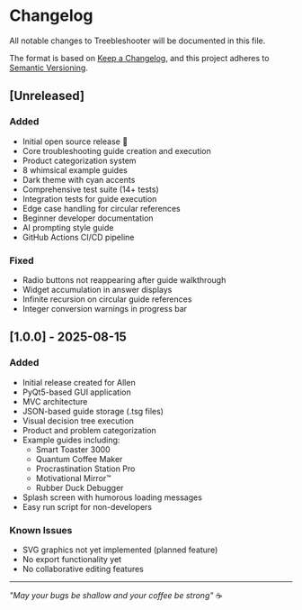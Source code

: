 # Changelog

All notable changes to Treebleshooter will be documented in this file.

The format is based on [Keep a Changelog](https://keepachangelog.com/en/1.0.0/),
and this project adheres to [Semantic Versioning](https://semver.org/spec/v2.0.0.html).

## [Unreleased]

### Added
- Initial open source release 🎉
- Core troubleshooting guide creation and execution
- Product categorization system
- 8 whimsical example guides
- Dark theme with cyan accents
- Comprehensive test suite (14+ tests)
- Integration tests for guide execution
- Edge case handling for circular references
- Beginner developer documentation
- AI prompting style guide
- GitHub Actions CI/CD pipeline

### Fixed
- Radio buttons not reappearing after guide walkthrough
- Widget accumulation in answer displays
- Infinite recursion on circular guide references
- Integer conversion warnings in progress bar

## [1.0.0] - 2025-08-15

### Added
- Initial release created for Allen
- PyQt5-based GUI application
- MVC architecture
- JSON-based guide storage (.tsg files)
- Visual decision tree execution
- Product and problem categorization
- Example guides including:
  - Smart Toaster 3000
  - Quantum Coffee Maker
  - Procrastination Station Pro
  - Motivational Mirror™
  - Rubber Duck Debugger
- Splash screen with humorous loading messages
- Easy run script for non-developers

### Known Issues
- SVG graphics not yet implemented (planned feature)
- No export functionality yet
- No collaborative editing features

---

*"May your bugs be shallow and your coffee be strong"* ☕